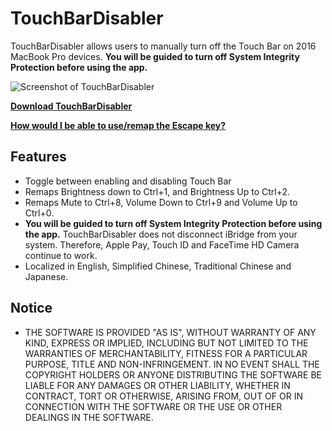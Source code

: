 # TouchBarDisabler
TouchBarDisabler allows users to manually turn off the Touch Bar on 2016 MacBook Pro devices.
**You will be guided to turn off System Integrity Protection before using the app.**

![](https://raw.githubusercontent.com/HiKay/TouchBarDisabler/master/screenshots/screenshot.jpg "Screenshot of TouchBarDisabler")

**[Download TouchBarDisabler](https://github.com/HiKay/TouchBarDisabler/releases/download/1.6/TouchBarDisabler_1.6.zip)**

**[How would I be able to use/remap the Escape key?](https://github.com/HiKay/TouchBarDisabler/issues/1)**

## Features
- Toggle between enabling and disabling Touch Bar
- Remaps Brightness down to Ctrl+1, and Brightness Up to Ctrl+2.
- Remaps Mute to Ctrl+8, Volume Down to Ctrl+9 and Volume Up to Ctrl+0.
- **You will be guided to turn off System Integrity Protection before using the app.** TouchBarDisabler does not disconnect iBridge from your system. Therefore, Apple Pay, Touch ID and FaceTime HD Camera continue to work.
- Localized in English, Simplified Chinese, Traditional Chinese and Japanese.

## Notice
- THE SOFTWARE IS PROVIDED "AS IS", WITHOUT WARRANTY OF ANY KIND, EXPRESS OR IMPLIED, INCLUDING BUT NOT LIMITED TO THE WARRANTIES OF MERCHANTABILITY, FITNESS FOR A PARTICULAR PURPOSE, TITLE AND NON-INFRINGEMENT. IN NO EVENT SHALL THE COPYRIGHT HOLDERS OR ANYONE DISTRIBUTING THE SOFTWARE BE LIABLE FOR ANY DAMAGES OR OTHER LIABILITY, WHETHER IN CONTRACT, TORT OR OTHERWISE, ARISING FROM, OUT OF OR IN CONNECTION WITH THE SOFTWARE OR THE USE OR OTHER DEALINGS IN THE SOFTWARE.
